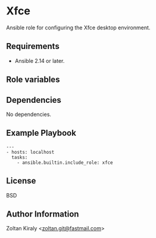 Xfce
====

Ansible role for configuring the Xfce desktop environment.

Requirements
------------

- Ansible 2.14 or later.

Role variables
--------------

Dependencies
------------

No dependencies.

Example Playbook
----------------

```
---
- hosts: localhost
  tasks:
    - ansible.builtin.include_role: xfce
```

License
-------

BSD

Author Information
------------------

Zoltan Kiraly &lt;zoltan.git@fastmail.com&gt;